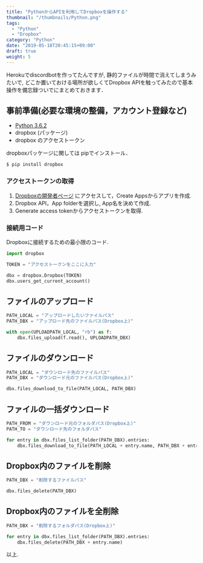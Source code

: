```yaml
---
title: "PythonからAPIを利用してDropboxを操作する"
thumbnail: "/thumbnails/Python.png"
tags:
  - "Python"
  - "Dropbox"
category: "Python"
date: "2019-05-18T20:45:15+09:00"
draft: true
weight: 5
---
```


Herokuでdiscordbotを作ってたんですが, 静的ファイルが時間で消えてしまうみたいで, どこか置いておける場所が欲しくてDropbox APIを触ってみたので基本操作を備忘録ついでにまとめておきます．

## 事前準備(必要な環境の整備，アカウント登録など)

- [Python 3.6.2](https://www.python.org/downloads/)
- dropbox (パッケージ)
- dropbox のアクセストークン

dropboxパッケージに関しては pipでインストール．

``` bash
$ pip install dropbox
```

### アクセストークンの取得

1. [Dropboxの開発者ページ](https://www.dropbox.com/lp/developers)
にアクセスして，Create Appsからアプリを作成.
2. Dropbox API，App folderを選択し, App名を決めて作成.
3. Generate access tokenからアクセストークンを取得.

### 接続用コード

Dropboxに接続するための最小限のコード.

``` python
import dropbox

TOKEN = "アクセストークンをここに入力"

dbx = dropbox.Dropbox(TOKEN)
dbx.users_get_current_account()
```



## ファイルのアップロード

``` python
PATH_LOCAL = "アップロードしたいファイルパス"
PATH_DBX = "アップロード先のファイルパス(Dropbox上)"

with open(UPLOADPATH_LOCAL, "rb") as f:
    dbx.files_upload(f.read(), UPLOADPATH_DBX)
```

## ファイルのダウンロード

``` python
PATH_LOCAL = "ダウンロード先のファイルパス"
PATH_DBX = "ダウンロード元のファイルパス(Dropbox上)"

dbx.files_download_to_file(PATH_LOCAL, PATH_DBX)
```

## ファイルの一括ダウンロード

``` python
PATH_FROM = "ダウンロード元のフォルダパス(Dropbox上)"
PATH_TO = "ダウンロード先のフォルダパス"

for entry in dbx.files_list_folder(PATH_DBX).entries:
    dbx.files_download_to_file(PATH_LOCAL + entry.name, PATH_DBX + entry.name)
```

## Dropbox内のファイルを削除

``` python
PATH_DBX = "削除するファイルパス"

dbx.files_delete(PATH_DBX)
```

## Dropbox内のファイルを全削除

``` python
PATH_DBX = "削除するフォルダパス(Dropbox上)"

for entry in dbx.files_list_folder(PATH_DBX).entries:
    dbx.files_delete(PATH_DBX + entry.name)
```

以上.
